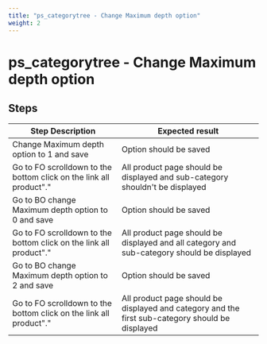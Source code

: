 ```yaml
---
title: "ps_categorytree - Change Maximum depth option"
weight: 2
---
```


# ps_categorytree - Change Maximum depth option
## Steps
| Step Description | Expected result |
| ----- | ----- |
| Change Maximum depth option to 1 and save | Option should be saved |
| Go to FO scrolldown to the bottom click on the link all product"." | All product page should be displayed and sub-category shouldn't be displayed |
| Go to BO change Maximum depth option to 0 and save | Option should be saved |
| Go to FO scrolldown to the bottom click on the link all product"." | All product page should be displayed and all category and sub-category should be displayed |
| Go to BO change Maximum depth option to 2 and save | Option should be saved |
| Go to FO scrolldown to the bottom click on the link all product"." | All product page should be displayed and category and the first sub-category should be displayed |

